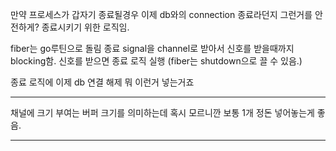 만약 프로세스가 갑자기 종료될경우
이제 db와의 connection 종료라던지
그런거를 안전하게? 종료시키기 위한 로직임.

fiber는 go루틴으로 돌림
종료 signal을 channel로 받아서 신호를 받을때까지 blocking함.
신호를 받으면 종료 로직 실행 (fiber는 shutdown으로 끌 수 있음.)

종료 로직에 이제 db 연결 해제 뭐 이런거 넣는거죠

---

채널에 크기 부여는 버퍼 크기를 의미하는데
혹시 모르니깐 보통 1개 정돈 넣어놓는게 좋음.

---
